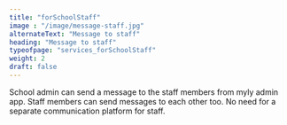 ```yaml
---
title: "forSchoolStaff"
image : "/image/message-staff.jpg"
alternateText: "Message to staff"
heading: "Message to staff"
typeofpage: "services_forSchoolStaff"
weight: 2
draft: false
---
```


<p>School admin can send a message to the staff members from myly admin app. Staff members can send messages to each other too. No need for a separate communication platform for staff.</p>